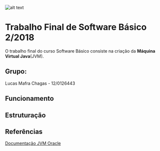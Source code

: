 ![alt text](http://www.unb.br/images/Imagens/logo_unb.png)

# Trabalho Final de Software Básico 2/2018

O trabalho final do curso Software Básico consiste na criação da **Máquina Virtual Java**(JVM). 

## Grupo:
Lucas Mafra Chagas - 12/0126443


## Funcionamento

## Estruturação

## Referências

[Documentação JVM Oracle](https://docs.oracle.com/javase/specs/jvms/se7/html/)

